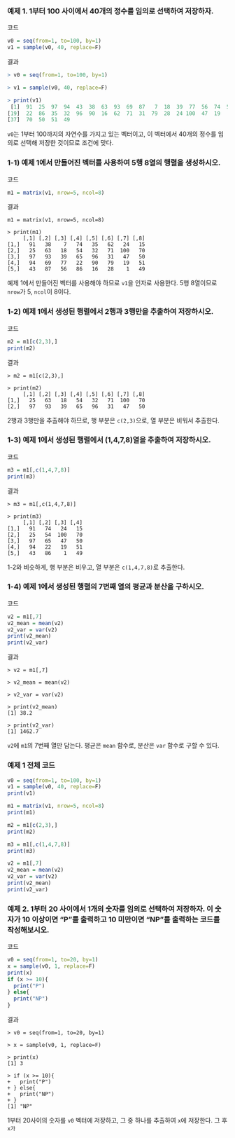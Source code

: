 ### 예제 1. 1부터 100 사이에서 40개의 정수를 임의로 선택하여 저장하자.

코드
```R
v0 = seq(from=1, to=100, by=1)
v1 = sample(v0, 40, replace=F)
```

결과
```R
> v0 = seq(from=1, to=100, by=1)

> v1 = sample(v0, 40, replace=F)

> print(v1)
 [1]  91  25  97  94  43  38  63  93  69  87   7  18  39  77  56  74  54  65
[19]  22  86  35  32  96  90  16  62  71  31  79  28  24 100  47  19   1  15
[37]  70  50  51  49
```

`v0`는 1부터 100까지의 자연수를 가지고 있는 벡터이고, 이 벡터에서 40개의 정수를 임의로 선택해 저장한 것이므로 조건에 맞다.

### 1-1) 예제 1에서 만들어진 벡터를 사용하여 5행 8열의 행렬을 생성하시오.

코드
```R
m1 = matrix(v1, nrow=5, ncol=8)
```

결과
```
m1 = matrix(v1, nrow=5, ncol=8)

> print(m1)
     [,1] [,2] [,3] [,4] [,5] [,6] [,7] [,8]
[1,]   91   38    7   74   35   62   24   15
[2,]   25   63   18   54   32   71  100   70
[3,]   97   93   39   65   96   31   47   50
[4,]   94   69   77   22   90   79   19   51
[5,]   43   87   56   86   16   28    1   49
```

예제 1에서 만들어진 벡터를 사용해야 하므로 `v1`을 인자로 사용한다. 5행 8열이므로 `nrow`가 5, `ncol`이 8이다.

### 1-2) 예제 1에서 생성된 행렬에서 2행과 3행만을 추출하여 저장하시오.

코드
```R
m2 = m1[c(2,3),]
print(m2)
```

결과
```
> m2 = m1[c(2,3),]

> print(m2)
     [,1] [,2] [,3] [,4] [,5] [,6] [,7] [,8]
[1,]   25   63   18   54   32   71  100   70
[2,]   97   93   39   65   96   31   47   50
```

2행과 3행만을 추출해야 하므로, 행 부분은 `c(2,3)`으로, 열 부분은 비워서 추출한다.

### 1-3) 예제 1에서 생성된 행렬에서 (1,4,7,8)열을 추출하여 저장하시오.

코드
```R
m3 = m1[,c(1,4,7,8)]
print(m3)
```

결과
```
> m3 = m1[,c(1,4,7,8)]

> print(m3)
     [,1] [,2] [,3] [,4]
[1,]   91   74   24   15
[2,]   25   54  100   70
[3,]   97   65   47   50
[4,]   94   22   19   51
[5,]   43   86    1   49
```

1-2와 비슷하게, 행 부분은 비우고, 열 부분은 `c(1,4,7,8)`로 추출한다.

### 1-4) 예제 1에서 생성된 행렬의 7번째 열의 평균과 분산을 구하시오.

코드
```R
v2 = m1[,7]
v2_mean = mean(v2)
v2_var = var(v2)
print(v2_mean)
print(v2_var)
```

결과
```
> v2 = m1[,7]

> v2_mean = mean(v2)

> v2_var = var(v2)

> print(v2_mean)
[1] 38.2

> print(v2_var)
[1] 1462.7
```

`v2`에 `m1`의 7번째 열만 담는다. 평균은 `mean` 함수로, 분산은 `var` 함수로 구할 수 있다.

### 예제 1 전체 코드

```R
v0 = seq(from=1, to=100, by=1)
v1 = sample(v0, 40, replace=F)
print(v1)

m1 = matrix(v1, nrow=5, ncol=8)
print(m1)

m2 = m1[c(2,3),]
print(m2)

m3 = m1[,c(1,4,7,8)]
print(m3)

v2 = m1[,7]
v2_mean = mean(v2)
v2_var = var(v2)
print(v2_mean)
print(v2_var)
```

### 예제 2. 1부터 20 사이에서 1개의 숫자를 임의로 선택하여 저장하자. 이 숫자가 10 이상이면 “P”를 출력하고 10 미만이면 “NP”를 출력하는 코드를 작성해보시오.

코드
```R
v0 = seq(from=1, to=20, by=1)
x = sample(v0, 1, replace=F)
print(x)
if (x >= 10){
  print("P")
} else{
  print("NP")
}
```

결과
```
> v0 = seq(from=1, to=20, by=1)

> x = sample(v0, 1, replace=F)

> print(x)
[1] 3

> if (x >= 10){
+   print("P")
+ } else{
+   print("NP")
+ }
[1] "NP"
```

1부터 20사이의 숫자를 `v0` 벡터에 저장하고, 그 중 하나를 추출하여 `x`에 저장한다. 그 후 `x가 `